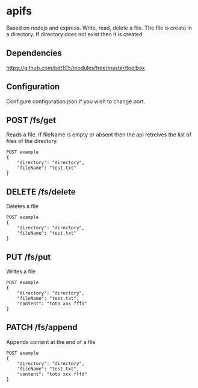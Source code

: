 # apifs

Based on nodejs and express.
Write, read, delete a file.
The file is create in a directory. If directory does not exist then it is created.

## Dependencies
https://github.com/bdt105/modules/tree/master/toolbox

## Configuration
Configure configuration.json if you wish to change port.

## POST /fs/get
Reads a file.
If fileName is empty or absent then the api retreives the list of files of the directory.

```
POST example
{
	"directory": "directory",
	"fileName": "test.txt"
}
```

## DELETE /fs/delete
Deletes a file

```
POST example
{
	"directory": "directory",
	"fileName": "test.txt"
}
```

## PUT /fs/put
Writes a file

```
POST example
{
	"directory": "directory",
	"fileName": "test.txt",
    "content": "toto xxx fffd"
}
```

## PATCH /fs/append
Appends content at the end of a file

```
POST example
{
	"directory": "directory",
	"fileName": "test.txt",
    "content": "toto xxx fffd"
}
```